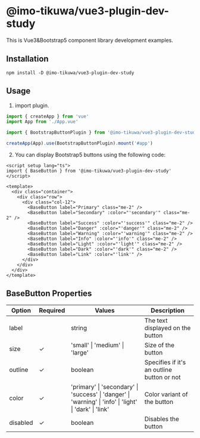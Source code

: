 # @imo-tikuwa/vue3-plugin-dev-study

This is Vue3&Bootstrap5 component library development examples.

## Installation
```
npm install -D @imo-tikuwa/vue3-plugin-dev-study
```

## Usage
1. import plugin.
```diff:main.ts
import { createApp } from 'vue'
import App from './App.vue'

import { BootstrapButtonPlugin } from '@imo-tikuwa/vue3-plugin-dev-study'

createApp(App).use(BootstrapButtonPlugin).mount('#app')
```

2. You can display Bootstrap5 buttons using the following code:
```vue:SomethingPage.vue
<script setup lang="ts">
import { BaseButton } from '@imo-tikuwa/vue3-plugin-dev-study'
</script>

<template>
  <div class="container">
    <div class="row">
      <div class="col-12">
        <BaseButton label="Primary" class="me-2" />
        <BaseButton label="Secondary" :color="'secondary'" class="me-2" />
        <BaseButton label="Success" :color="'success'" class="me-2" />
        <BaseButton label="Danger" :color="'danger'" class="me-2" />
        <BaseButton label="Warning" :color="'warning'" class="me-2" />
        <BaseButton label="Info" :color="'info'" class="me-2" />
        <BaseButton label="Light" :color="'light'" class="me-2" />
        <BaseButton label="Dark" :color="'dark'" class="me-2" />
        <BaseButton label="Link" :color="'link'" />
      </div>
    </div>
  </div>
</template>
```

## BaseButton Properties

| Option    | Required | Values                                     | Description                    |
|-----------|----------|--------------------------------------------|--------------------------------|
| label     |          | string                                     | The text displayed on the button|
| size      | ✓        | 'small' \| 'medium' \| 'large'             | Size of the button             |
| outline   | ✓        | boolean                                    | Specifies if it's an outline button or not |
| color     | ✓        | 'primary' \| 'secondary' \| 'success' \| 'danger' \| 'warning' \| 'info' \| 'light' \| 'dark' \| 'link' | Color variant of the button |
| disabled  | ✓        | boolean                                    | Disables the button            |

